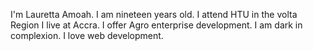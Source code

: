 I'm Lauretta Amoah. I am nineteen years old. I attend HTU in the volta Region
I live at Accra. I offer Agro enterprise development.
I am dark in complexion.
I love web development.
